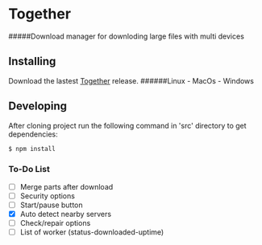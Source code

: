 Together
======
#####Download manager for downloding large files with multi devices

Installing
------
Download the lastest  [Together](https://github.com/SadeghHayeri/Together/releases "Together Releases") release.
######Linux - MacOs - Windows


Developing
------
After cloning project run the following command in 'src' directory to get dependencies:
```bash
$ npm install
```



### To-Do List
- [ ] Merge parts after download
- [ ] Security options
- [ ] Start/pause button
- [x] Auto detect nearby servers
- [ ] Check/repair options
- [ ] List of worker (status-downloaded-uptime)
